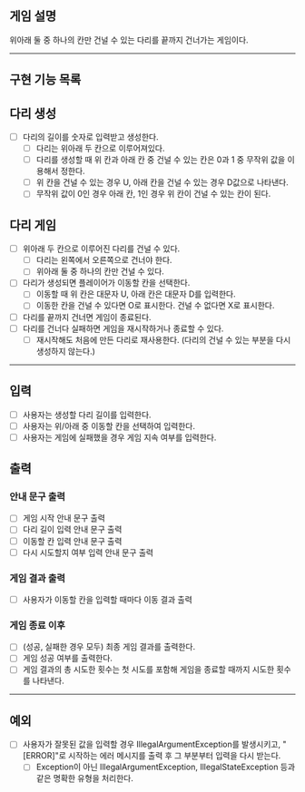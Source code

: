 ## 게임 설명
위아래 둘 중 하나의 칸만 건널 수 있는 다리를 끝까지 건너가는 게임이다.

---
## 구현 기능 목록

## 다리 생성
- [ ] 다리의 길이를 숫자로 입력받고 생성한다.
    - [ ] 다리는 위아래 두 칸으로 이루어져있다.
    - [ ] 다리를 생성할 때 위 칸과 아래 칸 중 건널 수 있는 칸은 0과 1 중 무작위 값을 이용해서 정한다.
    - [ ] 위 칸을 건널 수 있는 경우 U, 아래 칸을 건널 수 있는 경우 D값으로 나타낸다.
    - [ ] 무작위 값이 0인 경우 아래 칸, 1인 경우 위 칸이 건널 수 있는 칸이 된다.

## 다리 게임
- [ ] 위아래 두 칸으로 이루어진 다리를 건널 수 있다.
  - [ ] 다리는 왼쪽에서 오른쪽으로 건너야 한다.
  - [ ] 위아래 둘 중 하나의 칸만 건널 수 있다.
- [ ] 다리가 생성되면 플레이어가 이동할 칸을 선택한다.
  - [ ] 이동할 때 위 칸은 대문자 U, 아래 칸은 대문자 D를 입력한다.
  - [ ] 이동한 칸을 건널 수 있다면 O로 표시한다. 건널 수 없다면 X로 표시한다.
- [ ] 다리를 끝까지 건너면 게임이 종료된다.
- [ ] 다리를 건너다 실패하면 게임을 재시작하거나 종료할 수 있다.
  - [ ] 재시작해도 처음에 만든 다리로 재사용한다. (다리의 건널 수 있는 부분을 다시 생성하지 않는다.)

---
## 입력
- [ ] 사용자는 생성할 다리 길이를 입력한다.
- [ ] 사용자는 위/아래 중 이동할 칸을 선택하여 입력한다.
- [ ] 사용자는 게임에 실패했을 경우 게임 지속 여부를 입력한다.

## 출력
### 안내 문구 출력
- [ ] 게임 시작 안내 문구 출력
- [ ] 다리 길이 입력 안내 문구 출력
- [ ] 이동할 칸 입력 안내 문구 출력
- [ ] 다시 시도할지 여부 입력 안내 문구 출력

### 게임 결과 출력
- [ ] 사용자가 이동할 칸을 입력할 때마다 이동 결과 출력

### 게임 종료 이후
- [ ] (성공, 실패한 경우 모두) 최종 게임 결과를 출력한다.
- [ ] 게임 성공 여부를 출력한다.
- [ ] 게임 결과의 총 시도한 횟수는 첫 시도를 포함해 게임을 종료할 때까지 시도한 횟수를 나타낸다.

---
## 예외
- [ ] 사용자가 잘못된 값을 입력할 경우 IllegalArgumentException를 발생시키고, "[ERROR]"로 시작하는 에러 메시지를 출력 후 그 부분부터 입력을 다시 받는다.
  - [ ] Exception이 아닌 IllegalArgumentException, IllegalStateException 등과 같은 명확한 유형을 처리한다.
